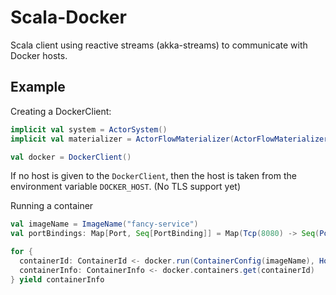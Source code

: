 Scala-Docker
============

Scala client using reactive streams (akka-streams) to communicate with Docker hosts.

Example
-------

Creating a DockerClient:
```scala
implicit val system = ActorSystem()
implicit val materializer = ActorFlowMaterializer(ActorFlowMaterializerSettings(system))

val docker = DockerClient()
```

If no host is given to the `DockerClient`, then the host is taken from the environment variable `DOCKER_HOST`.
(No TLS support yet)

Running a container

```scala
val imageName = ImageName("fancy-service")
val portBindings: Map[Port, Seq[PortBinding]] = Map(Tcp(8080) -> Seq(PortBinding("0.0.0.0", 8080)))

for {
  containerId: ContainerId <- docker.run(ContainerConfig(imageName), HostConfig(portBindings = portBindings))
  containerInfo: ContainerInfo <- docker.containers.get(containerId)
} yield containerInfo
```
